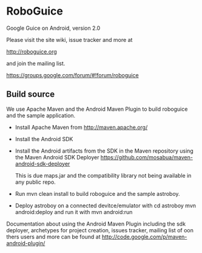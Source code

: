 RoboGuice
=========

Google Guice on Android, version 2.0

Please visit the site  wiki, issue tracker and more at

http://roboguice.org

and join the mailing list.

https://groups.google.com/forum/#!forum/roboguice

Build source
------------

We use Apache Maven and the Android Maven Plugin to build roboguice and the sample application.

- Install Apache Maven from http://maven.apache.org/

- Install the Android SDK

- Install the Android artifacts from the SDK in the Maven repository using the  Maven Android SDK Deployer
  https://github.com/mosabua/maven-android-sdk-deployer

  This is due maps.jar and the compatibility library not being available in any public repo.

- Run
  mvn clean install
  to build roboguice and the sample astroboy.

- Deploy astroboy on a connected devitce/emulator with
  cd astroboy
  mvn android:deploy
  and run it with
  mvn android:run

Documentation about using the Android Maven Plugin including the sdk deployer, archetypes for project creation,
issues tracker, mailing list of oon thers users  and more can be found at http://code.google.com/p/maven-android-plugin/